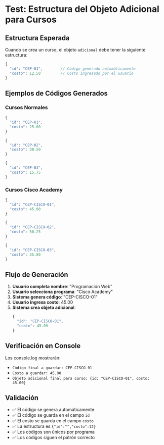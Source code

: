 # Test: Estructura del Objeto Adicional para Cursos

## Estructura Esperada

Cuando se crea un curso, el objeto `adicional` debe tener la siguiente estructura:

```javascript
{
  "id": "CEP-01",        // Código generado automáticamente
  "costo": 12.50         // Costo ingresado por el usuario
}
```

## Ejemplos de Códigos Generados

### Cursos Normales
```javascript
{
  "id": "CEP-01",
  "costo": 25.00
}

{
  "id": "CEP-02", 
  "costo": 30.50
}

{
  "id": "CEP-03",
  "costo": 15.75
}
```

### Cursos Cisco Academy
```javascript
{
  "id": "CEP-CISCO-01",
  "costo": 45.00
}

{
  "id": "CEP-CISCO-02",
  "costo": 50.25
}

{
  "id": "CEP-CISCO-03", 
  "costo": 35.80
}
```

## Flujo de Generación

1. **Usuario completa nombre**: "Programación Web"
2. **Usuario selecciona programa**: "Cisco Academy" 
3. **Sistema genera código**: "CEP-CISCO-01"
4. **Usuario ingresa costo**: 45.00
5. **Sistema crea objeto adicional**:
   ```javascript
   {
     "id": "CEP-CISCO-01",
     "costo": 45.00
   }
   ```

## Verificación en Console

Los console.log mostrarán:
- `Código final a guardar: CEP-CISCO-01`
- `Costo a guardar: 45.00`
- `Objeto adicional final para curso: {id: "CEP-CISCO-01", costo: 45.00}`

## Validación

- ✅ El código se genera automáticamente
- ✅ El código se guarda en el campo `id`
- ✅ El costo se guarda en el campo `costo`
- ✅ La estructura es `{"id":"","costo":12}`
- ✅ Los códigos son únicos por programa
- ✅ Los códigos siguen el patrón correcto 